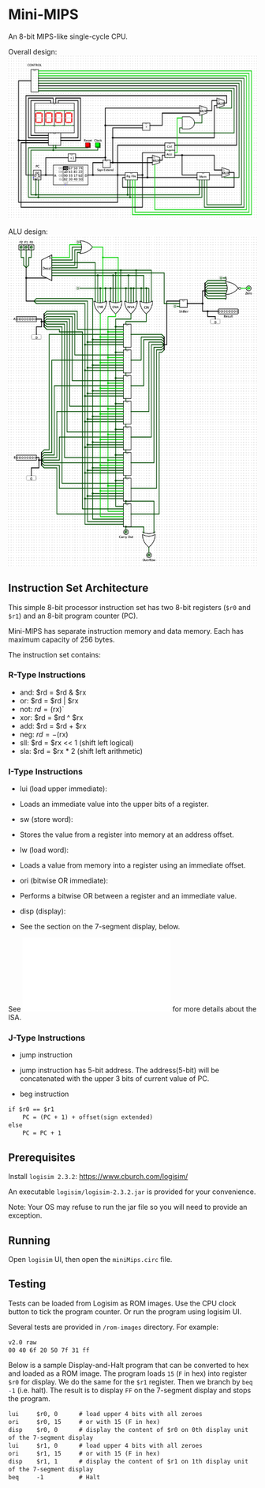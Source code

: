 # Mini-MIPS

An 8-bit MIPS-like single-cycle CPU.

Overall design:
![minimips.png](./screenshots/minimips.png)

ALU design:
![alu.png](./screenshots/alu.png)

## Instruction Set Architecture

This simple 8-bit processor instruction set has two 8-bit registers (`$r0` and `$r1`) and an 8-bit program counter (PC).

Mini-MIPS has separate instruction memory and data memory. Each has maximum capacity of 256 bytes.

The instruction set contains:

### R-Type Instructions

- and: $rd = $rd & $rx
- or: $rd = $rd | $rx
- not: $rd = ($rx)`
- xor: $rd = $rd ^ $rx
- add: $rd = $rd + $rx
- neg: $rd = -($rx)
- sll: $rd = $rx << 1 (shift left logical)
- sla: $rd = $rx \* 2 (shift left arithmetic)

### I-Type Instructions

- lui (load upper immediate):

* Loads an immediate value into the upper bits of a register.

- sw (store word):

* Stores the value from a register into memory at an address offset.

- lw (load word):

* Loads a value from memory into a register using an immediate offset.

- ori (bitwise OR immediate):

* Performs a bitwise OR between a register and an immediate value.

- disp (display):

* See the section on the 7-segment display, below.

See ![design.pdf](./docs/Design.pdf) for more details about the ISA.

### J-Type Instructions

- jump instruction

* jump instruction has 5-bit address. The address(5-bit) will be concatenated with the upper 3 bits of current value of PC.

- beg instruction

```
if $r0 == $r1
    PC = (PC + 1) + offset(sign extended)
else
    PC = PC + 1
```

## Prerequisites

Install `logisim 2.3.2`: https://www.cburch.com/logisim/

An executable `logisim/logisim-2.3.2.jar` is provided for your convenience.

Note: Your OS may refuse to run the jar file so you will need to provide an exception.

## Running

Open `logisim` UI, then open the `miniMips.circ` file.

## Testing

Tests can be loaded from Logisim as ROM images. Use the CPU clock button to tick the
program counter. Or run the program using logisim UI.

Several tests are provided in `/rom-images` directory. For example:

```
v2.0 raw
00 40 6f 20 50 7f 31 ff
```

Below is a sample Display-and-Halt program that can be converted to hex and loaded as a ROM image. The program loads
`15` (`F` in hex) into register `$r0` for display. We do the same for the `$r1` register. Then we branch
by `beq -1` (i.e. halt). The result is to display `FF` on the 7-segment display and stops the program.

```
lui     $r0, 0      # load upper 4 bits with all zeroes
ori     $r0, 15     # or with 15 (F in hex)
disp    $r0, 0      # display the content of $r0 on 0th display unit of the 7-segment display
lui     $r1, 0      # load upper 4 bits with all zeroes
ori     $r1, 15     # or with 15 (F in hex)
disp    $r1, 1      # display the content of $r1 on 1th display unit of the 7-segment display
beq     -1          # Halt
```
